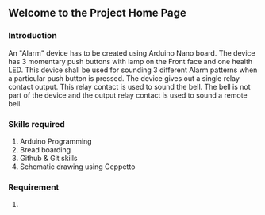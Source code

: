 ## Welcome to the Project Home Page
### Introduction
An "Alarm" device has to be created using Arduino Nano board. The device has 3 momentary push buttons with lamp on the Front face and one health LED. This device shall be used for sounding 3 different Alarm patterns when a particular push button is pressed. The device gives out a single relay contact output. This relay contact is used to sound the bell. The bell is not part of the device and the output relay contact is used to sound a remote bell. 

### Skills required
1. Arduino Programming
2. Bread boarding
3. Github & Git skills
4. Schematic drawing using Geppetto

### Requirement
1.




